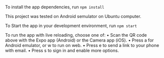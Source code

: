 To install the app dependencies, run `npm install`

This project was tested on Android semulator on Ubuntu computer.

To Start the app in your development environment, run `npm start`

To run the app with live reloading, choose one of:
• Scan the QR code above with the Expo app (Android) or the Camera app (iOS).
• Press a for Android emulator, or w to run on web.
• Press e to send a link to your phone with email.
• Press s to sign in and enable more options.
